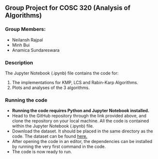 ## Group Project for COSC 320 (Analysis of Algorithms)

### Group Members:
- Neilansh Rajpal
- Minh Bui
- Anamica Sundareswara

### Description
The Jupyter Notebook (.ipynb) file contains the code for:
1. The implementations for KMP, LCS and Rabin-Karp Algorithms.
2. Plots and analyses of the 3 algorithms.

### Running the code
- **Running the code requires Python and Jupyter Notebook installed.**
- Head to the GitHub repository through the link provided above, and clone the repository on your local machine. All the code is contained within the Jupyter Notebook (.ipynb) file.
- Download the dataset. It should be placed in the same directory as the code. The dataset can be found [here.](https://www.kaggle.com/datasets/alizahidraja/covid19-allresearchpapers-lemmatizedinformation)
- After opening the code in an editor, the dependencies can be installed by running the very first command in the code.
- The code is now ready to run. 
